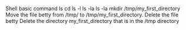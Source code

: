 Shell basic command
ls
cd
ls -l
ls -la
ls -la
mkdir /tmp/my_first_directory
Move the file betty from /tmp/ to /tmp/my_first_directory.
Delete the file betty
Delete the directory my_first_directory that is in the /tmp directory
